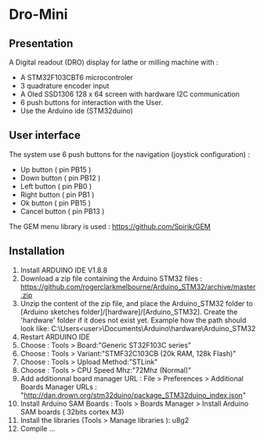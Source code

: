 # Dro-Mini
## Presentation
A Digital readout (DRO) display for lathe or milling machine with :
- A STM32F103CBT6 microcontroler
- 3 quadrature encoder input
- A Oled SSD1306 128 x 64 screen with hardware I2C communication
- 6 push buttons for interaction with the User. 
- Use the Arduino ide (STM32duino)

## User interface
The system use 6 push buttons for the navigation (joystick configuration) : 
- Up button ( pin PB15 )
- Down button ( pin PB12 )
- Left button ( pin PB0 ) 
- Right button ( pin PB1 )
- Ok button ( pin PB15 )
- Cancel button ( pin PB13 )

The GEM menu library is used : https://github.com/Spirik/GEM


## Installation
1. Install ARDUINO IDE V1.8.8
2. Download a zip file containing the Arduino STM32 files : https://github.com/rogerclarkmelbourne/Arduino_STM32/archive/master.zip
3. Unzip the content of the zip file, and place the Arduino_STM32 folder to [Arduino sketches folder]/[hardware]/[Arduino_STM32]. 
Create the 'hardware' folder if it does not exist yet.
Example how the path should look like: C:\Users\<user>\Documents\Arduino\hardware\Arduino_STM32  
4. Restart ARDUINO IDE
5. Choose : Tools > Board:"Generic ST32F103C series"
6. Choose : Tools > Variant:"STMF32C103CB (20k RAM, 128k Flash)"
7. Choose : Tools > Upload Method:"STLink"
8. Choose : Tools > CPU Speed Mhz:"72Mhz (Normal)"
9. Add additionnal board manager URL : File > Preferences > Additional Boards Manager URLs : "http://dan.drown.org/stm32duino/package_STM32duino_index.json"
10. Install Arduino SAM Boards : Tools > Boards Manager > Install Arduino SAM boards ( 32bits cortex M3)
11. Install the libraries (Tools > Manage libraries ): u8g2 
12. Compile ...